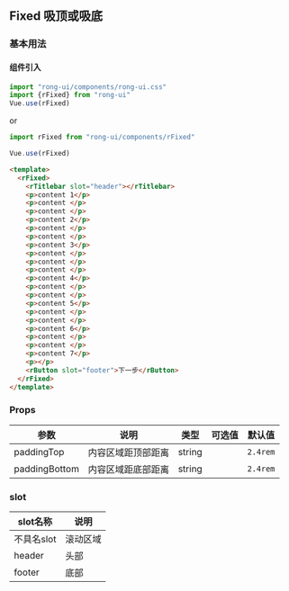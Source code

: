 ## Fixed 吸顶或吸底

### 基本用法

#### 组件引入

```js
import "rong-ui/components/rong-ui.css"
import {rFixed} from "rong-ui"
Vue.use(rFixed)
```

or

```js
import rFixed from "rong-ui/components/rFixed"

Vue.use(rFixed)
```

```html
<template>
  <rFixed>
    <rTitlebar slot="header"></rTitlebar> 
    <p>content 1</p>
    <p>content </p>
    <p>content </p>
    <p>content 2</p>
    <p>content </p>
    <p>content </p>
    <p>content 3</p>
    <p>content </p>
    <p>content </p>
    <p>content </p>
    <p>content 4</p>
    <p>content </p>
    <p>content </p>
    <p>content 5</p>
    <p>content </p>
    <p>content </p>
    <p>content 6</p>
    <p>content </p>
    <p>content </p>
    <p>content 7</p>
    <p></p>
    <rButton slot="footer">下一步</rButton>
  </rFixed>
</template>
```

### Props

| 参数      | 说明    | 类型      | 可选值       | 默认值   |
|---------- |-------- |---------- |-------------  |-------- |
| paddingTop  | 内容区域距顶部距离   | string   |   | `2.4rem` |
| paddingBottom  | 内容区域距底部距离   | string   |   | `2.4rem` |


### slot
| slot名称      | 说明    | 
|---------- |-------- |
| 不具名slot  | 滚动区域   | 
| header  | 头部   | 
| footer  | 底部   | 